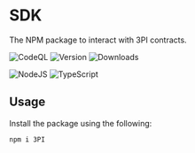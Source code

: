 # SDK

The NPM package to interact with 3PI contracts.

![CodeQL](https://github.com/3PIKeys/sdk/actions/workflows/codeql-analysis.yml/badge.svg)
![Version](https://img.shields.io/github/package-json/v/3PIKeys/sdk)
![Downloads](https://img.shields.io/npm/dw/3pi)

![NodeJS](https://img.shields.io/badge/node.js-6DA55F?style=for-the-badge&logo=node.js&logoColor=white)
![TypeScript](https://img.shields.io/badge/typescript-%23007ACC.svg?style=for-the-badge&logo=typescript&logoColor=white)
  
## Usage

Install the package using the following:

```
npm i 3PI
```

<!-- Importing the package can be done through the following:

```ts
import weaver from 'weaverfi'
```

Other options to suit different app configurations:

```ts
import WeaverFi from 'weaverfi'
import { WeaverFi } from 'weaverfi'
const weaver = require('weaverfi').default
```

The `WeaverFi` object (or `weaver` if you prefer to import it that way) contains some global methods such as `WeaverFi.getAllProjects()`, `WeaverFi.getAllTokens()` or `WeaverFi.getAllTokenPrices()`.

Each supported chain has its own methods that can be used as `WeaverFi.ETH.getWalletBalance(wallet)`, for example.

## Global Methods Available

- `getAllChains()`
- `getAllChainInfo()`
- `getAllProjects()`
- `getAllTokens()`
- `getAllTokenPrices()`
- `getNativeTokenPrices()`
- `fetchPrices()`
- `getAllBalances(wallet)`

## Chain Methods Available

- `query(address, abi, method, args)`
- `queryBlocks(address, abi, event, querySize, args, start, end)`
- `isAddress(address)`
- `getTXCount(address)`
- `getWalletBalance(wallet)`
- `getProjectBalance(wallet, project)`
- `getAllProjectBalances(wallet)`
- `getNFTBalance(wallet)`
- `getTokens()`
- `getTokenLogo(symbol)`
- `getGasEstimates()`
- `getInfo()`
- `getProjects()`
- `getTokenPrices()`
- `getTokenPrice(address, decimals)`
- `updateTokenPrice(priceData)`
- `fetchPrices()`

The ETH chain also contains the `resolveENS(name)`, `lookupENS(address)` and `fetchAvatarENS(name)` methods.

## Chains Supported

- ETH (Ethereum)
- BSC (Binance Smart Chain)
- POLY (Polygon)
- FTM (Fantom)
- AVAX (Avalanche)
- ONE (Harmony)
- CRONOS (Cronos)
- OP (Optimism)
- ARB (Arbitrum)

## Types

Any extra types used within the SDK are located in the `types.ts` file.

If needed, these can be imported from `weaverfi/dist/types`. Example:

```ts
import type { ChainID, Address, Token } from 'weaverfi/dist/types';
``` -->
